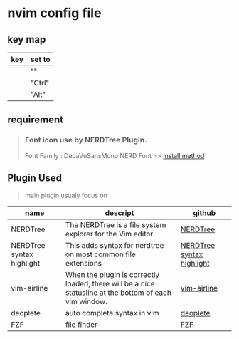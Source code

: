 # nvim config file
## key map
 key  | set to
------|-------
<leader> | "\" 
<C>| "Ctrl" 
<M>| "Alt" 

## requirement
>### Font icon use by NERDTree Plugin.
>Font Family : DeJaVuSansMono NERD Font >>
>[install method](https://github.com/ryanoasis/nerd-fonts#font-installation)

## Plugin Used
>main plugin usualy focus on

name | descript | github
-------|-------|----------
NERDTree | The NERDTree is a file system explorer for the Vim editor. | [NERDTree](https://github.com/preservim/nerdtree)
NERDTree syntax highlight| This adds syntax for nerdtree on most common file extensions | [NERDTree syntax highlight](https://github.com/tiagofumo/vim-nerdtree-syntax-highlight)
vim-airline| When the plugin is correctly loaded, there will be a nice statusline at the bottom of each vim window. | [vim-airline](https://github.com/vim-airline/vim-airline)
deoplete| auto complete syntax in vim| [deoplete](https://github.com/Shougo/deoplete.nvim)
FZF| file finder | [FZF](https://github.com/junegunn/fzf)


